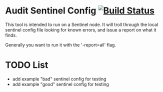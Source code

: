 # Audit Sentinel Config [![Build Status](https://travis-ci.org/TheRealBill/audit-sentinel-config.svg)](https://travis-ci.org/TheRealBill/audit-sentinel-config)

This tool is intended to run on a Sentinel node. It will troll through
the local sentinel config file looking for known errors, and issue a
report on what it finds.

Generally you want to run it with the '-report=all' flag.

# TODO List
 * add example "bad" sentinel config for testing
 * add example "good" sentinel config for testing
